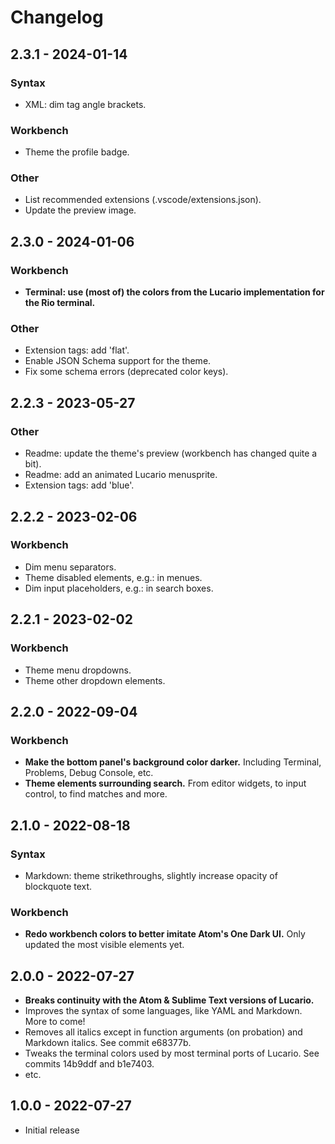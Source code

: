 # Changelog

## 2.3.1 - 2024-01-14

### Syntax

- XML: dim tag angle brackets.

### Workbench

- Theme the profile badge.

### Other

- List recommended extensions (.vscode/extensions.json).
- Update the preview image.

## 2.3.0 - 2024-01-06

### Workbench

- **Terminal: use (most of) the colors from the Lucario implementation for the Rio terminal.**

### Other

- Extension tags: add 'flat'.
- Enable JSON Schema support for the theme.
- Fix some schema errors (deprecated color keys).

## 2.2.3 - 2023-05-27

### Other

- Readme: update the theme's preview (workbench has changed quite a bit).
- Readme: add an animated Lucario menusprite.
- Extension tags: add 'blue'.

## 2.2.2 - 2023-02-06

### Workbench

- Dim menu separators.
- Theme disabled elements, e.g.: in menues.
- Dim input placeholders, e.g.: in search boxes.

## 2.2.1 - 2023-02-02

### Workbench

- Theme menu dropdowns.
- Theme other dropdown elements.

## 2.2.0 - 2022-09-04

### Workbench

- **Make the bottom panel's background color darker.** Including Terminal, Problems, Debug Console, etc.
- **Theme elements surrounding search.** From editor widgets, to input control, to find matches and more.

## 2.1.0 - 2022-08-18

### Syntax

- Markdown: theme strikethroughs, slightly increase opacity of blockquote text.

### Workbench

- **Redo workbench colors to better imitate Atom's One Dark UI.** Only updated the most visible elements yet.

## 2.0.0 - 2022-07-27

- **Breaks continuity with the Atom & Sublime Text versions of Lucario.**
- Improves the syntax of some languages, like YAML and Markdown. More to come!
- Removes all italics except in function arguments (on probation) and Markdown italics. See commit e68377b.
- Tweaks the terminal colors used by most terminal ports of Lucario. See commits 14b9ddf and b1e7403.
- etc.

## 1.0.0 - 2022-07-27

- Initial release
